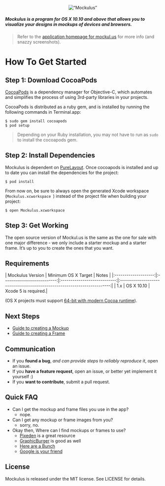 
<p align="center" >
  <img src="https://raw.github.com/Omgitsu/mockulus/Assets/mockulus_logo.png" alt=“Mockulus” title=“Mockulus”>
</p>

##### Mockulus is a program for OS X 10.10 and above that allows you to visualize your designs in mockups of devices and browsers.

> Refer to the [application homepage for mockul.us](http://mockul.us) for more info (and snazzy screenshots).

# How To Get Started

## Step 1: Download CocoaPods

[CocoaPods](http://cocoapods.org) is a dependency manager for Objective-C, which automates and simplifies the process of using 3rd-party libraries in your projects.  

CocoaPods is distributed as a ruby gem, and is installed by running the following commands in Terminal.app:

    $ sudo gem install cocoapods
    $ pod setup

> Depending on your Ruby installation, you may not have to run as `sudo` to install the cocoapods gem.

## Step 2: Install Dependencies

Mockulus is dependent on [PureLayout](https://github.com/smileyborg/PureLayout). Once cocoapods is installed and up to date you can install the dependencies for the project:

    $ pod install

From now on, be sure to always open the generated Xcode workspace (`Mockulus.xcworkspace `) instead of the project file when building your project:

    $ open Mockulus.xcworkspace

## Step 3: Get Working

The open source version of Mockul.us is the same as the one for sale with one major difference - we only include a starter mockup and a starter frame.  It’s up to you to create the ones that you want.

## Requirements

| Mockulus Version |  Minimum OS X Target  |                                   Notes                                   |
|:--------------------:|:---------------------------:|:----------------------------:|:-------------------------------------------------------------------------:|
|          1.x         |           OS X 10.10          | Xcode 5 is required.|

(OS X projects must support [64-bit with modern Cocoa runtime](https://developer.apple.com/library/mac/#documentation/Cocoa/Conceptual/ObjCRuntimeGuide/Articles/ocrtVersionsPlatforms.html)).


## Next Steps

* [Guide to creating a Mockup](https://www.github.com/Omgitsu/mockulus/Docs/CreatingMockups.md)
* [Guide to creating a Frame](https://www.github.com/Omgitsu/mockulus/Docs/CreatingFrames.md)

## Communication

- If you **found a bug**, _and can provide steps to reliably reproduce it_, open an issue.
- If you **have a feature request**, open an issue, or better yet implement it yourself :)
- If you **want to contribute**, submit a pull request.

## Quick FAQ
* Can I get the mockup and frame files you use in the app?
  * nope.
* Can I get any mockup or frame images from you?
  * sorry, no.
* Okay then, Where can I find mockups or frames to use?
  * [Pixeden](http://www.pixeden.com/) is a great resource
  * [GraphicBurger](http://www.graphicburger.com) is good as well
  * [Here are a Bunch](http://www.tinydesignr.com/2014/03/free-iphone-mockup-psd.html)
  * [Google is your friend](https://www.google.com/search?q=smartphone+mockups)

## License

Mockulus is released under the MIT license. See LICENSE for details.
